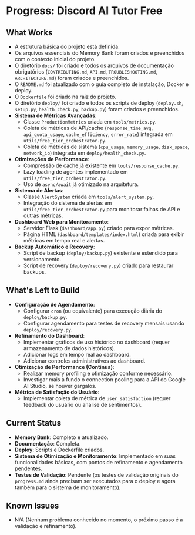 # Progress: Discord AI Tutor Free

## What Works

- A estrutura básica do projeto está definida.
- Os arquivos essenciais do Memory Bank foram criados e preenchidos com o contexto inicial do projeto.
- O diretório `docs/` foi criado e todos os arquivos de documentação obrigatórios (`CONTRIBUTING.md`, `API.md`, `TROUBLESHOOTING.md`, `ARCHITECTURE.md`) foram criados e preenchidos.
- O `README.md` foi atualizado com o guia completo de instalação, Docker e deploy.
- O `Dockerfile` foi criado na raiz do projeto.
- O diretório `deploy/` foi criado e todos os scripts de deploy (`deploy.sh`, `setup.py`, `health_check.py`, `backup.py`) foram criados e preenchidos.
- **Sistema de Métricas Avançadas**:
    - Classe `ProductionMetrics` criada em `tools/metrics.py`.
    - Coleta de métricas de API/cache (`response_time_avg`, `api_quota_usage`, `cache_efficiency`, `error_rate`) integrada em `utils/free_tier_orchestrator.py`.
    - Coleta de métricas de sistema (`cpu_usage`, `memory_usage`, `disk_space`, `network_io`) integrada em `deploy/health_check.py`.
- **Otimizações de Performance**:
    - Compressão de cache já existente em `tools/response_cache.py`.
    - Lazy loading de agentes implementado em `utils/free_tier_orchestrator.py`.
    - Uso de `async/await` já otimizado na arquitetura.
- **Sistema de Alertas**:
    - Classe `AlertSystem` criada em `tools/alert_system.py`.
    - Integração do sistema de alertas em `utils/free_tier_orchestrator.py` para monitorar falhas de API e outras métricas.
- **Dashboard Web para Monitoramento**:
    - Servidor Flask (`dashboard/app.py`) criado para expor métricas.
    - Página HTML (`dashboard/templates/index.html`) criada para exibir métricas em tempo real e alertas.
- **Backup Automático e Recovery**:
    - Script de backup (`deploy/backup.py`) existente e estendido para versionamento.
    - Script de recovery (`deploy/recovery.py`) criado para restaurar backups.

## What's Left to Build

- **Configuração de Agendamento**:
    - Configurar `cron` (ou equivalente) para execução diária do `deploy/backup.py`.
    - Configurar agendamento para testes de recovery mensais usando `deploy/recovery.py`.
- **Refinamento do Dashboard**:
    - Implementar gráficos de uso histórico no dashboard (requer armazenamento de dados históricos).
    - Adicionar logs em tempo real ao dashboard.
    - Adicionar controles administrativos ao dashboard.
- **Otimização de Performance (Contínua)**:
    - Realizar memory profiling e otimização conforme necessário.
    - Investigar mais a fundo o connection pooling para a API do Google AI Studio, se houver gargalos.
- **Métrica de Satisfação do Usuário**:
    - Implementar coleta de métrica de `user_satisfaction` (requer feedback do usuário ou análise de sentimentos).

## Current Status

- **Memory Bank**: Completo e atualizado.
- **Documentação**: Completa.
- **Deploy**: Scripts e Dockerfile criados.
- **Sistema de Otimização e Monitoramento**: Implementado em suas funcionalidades básicas, com pontos de refinamento e agendamento pendentes.
- **Testes de Validação**: Pendente (os testes de validação originais do `progress.md` ainda precisam ser executados para o deploy e agora também para o sistema de monitoramento).

## Known Issues

- N/A (Nenhum problema conhecido no momento, o próximo passo é a validação e refinamento).
